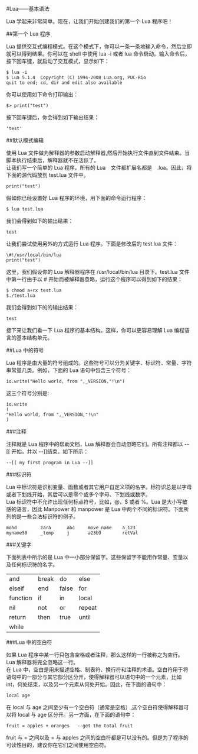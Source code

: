 #Lua——基本语法  

Lua 学起来非常简单。现在，让我们开始创建我们的第一个 Lua 程序吧！  

##第一个 Lua 程序  

Lua 提供交互式编程模式。在这个模式下，你可以一条一条地输入命令，然后立即就可以得到结果。你可以在 shell 中使用 lua -i 或者 lua 命令启动。输入命令后，按下回车键，就启动了交互模式，显示如下：  

```
$ lua -i 
$ Lua 5.1.4  Copyright (C) 1994-2008 Lua.org, PUC-Rio
quit to end; cd, dir and edit also available
```  

你可以使用如下命令打印输出：  

```
$> print("test")
```  

按下回车键后，你会得到如下输出结果：  

```
'test'
```  

##默认模式编辑  

使用 Lua 文件做为解释器的参数启动解释器,然后开始执行文件直到文件结束。当脚本执行结束后，解释器就不在活跃了。  
让我们写一个简单的 Lua 程序。所有的 Lua　文件都扩展名都是　.lua。因此，将下面的源代码放到 test.lua 文件中。  

```
print("test")
```  

假如你已经设置好 Lua 程序的环境，用下面的命令运行程序：  

```
$ lua test.lua
```  

我们会得到如下的输出结果：  

```
test
```  

让我们尝试使用另外的方式运行 Lua 程序。下面是修改后的 test.lua 文件：  

```
\#!/usr/local/bin/lua
print("test")
```  

这里，我们假设你的 Lua 解释器程序在 /usr/local/bin/lua 目录下。test.lua 文件中第一行由于以 # 开始而被解释器忽略，运行这个程序可以得到如下的结果：  

```
$ chmod a+rx test.lua
$./test.lua
```  

我们会得到如下的的输出结果：  

```
test
```  

接下来让我们看一下 Lua 程序的基本结构。这样，你可以更容易理解 Lua 编程语言的基本结构单元。  

##Lua 中的符号  

Lua 程序是由大量的符号组成的。这些符号可以分为关键字、标识符、常量、字符串常量几类。例如，下面的 Lua 语句中包含三个符号：  

```
io.write("Hello world, from ",_VERSION,"!\n")
```  

这三个符号分别是:  

```
io.write
(
"Hello world, from ",_VERSION,"!\n"
)
```

###注释  

注释就是 Lua 程序中的帮助文档，Lua 解释器会自动忽略它们。所有注释都以 --[[ 开始，并以 --]]结束。如下所示：  

```
--[[ my first program in Lua --]]
```  

###标识符  

Lua 中标识符是识别变量、函数或者其它用户自定义项的名字。标符识总是以字母或者下划线开始，其后可以是零个或多个字母、下划线或数字。  
Lua 标识符中不允许出现任何标点符号，比如，@，$ 或者 %。Lua 是大小写敏感的语言，因此 Manpower 和 manpower 是 Lua 中两个不同的标识符。下面所列的是一些合法标识符的例子。  

```
mohd         zara      abc     move_name    a_123
myname50     _temp     j       a23b9        retVal
```  

###关键字  

下面列表中所示的是 Lua 中一小部分保留字。这些保留字不能用作常量、变量以及任何标识符的名字。  

<table>
	<tr>
	<td>and</td>
	<td>break</td>
	<td>do</td>
	<td>else</td>
	</tr>
	<tr>
	<td>elseif</td>
	<td>end</td>
	<td>false</td>
	<td>for</td>
	</tr>
	<tr>
	<td>function</td>
	<td>if</td>
	<td>in</td>
	<td>local</td>
	</tr>
	<tr>
	<td>nil</td>
	<td>not</td>
	<td>or</td>
	<td>repeat</td>
	</tr>
	<tr>
	<td>return</td>
	<td>then</td>
	<td>true</td>
	<td>until</td>
	</tr>
	<tr>
	<td>while</td>
	<td></td>
	<td></td>
	<td></td>
	</tr>
</table>

###Lua 中的空白符  

如果 Lua 程序中某一行只包含空格或者注释，那么这样的一行被称之为空行。 Lua 解释器将完全忽略这一行。  
在 Lua 中，空白是用来描述空格、制表符、换行符和注释的术语。空白符用于将语句中的一部分与其它部分区分开，使得解释器可以语句中的一个元素，比如 int，何处结束，以及另一个元素从何处开始。因此，在下面的语句中：  

```
local age
```  

在 local 与 age 之间至少有一个空白符（通常是空格）,这个空白符使得解释器可以将 local 与 age 区分开。另一方面，在下面的语句中：  

```
fruit = apples + oranges   --get the total fruit
```  

fruit 与 = 之间以及 = 与 apples 之间的空白符都是可以没有的。但是为了程序的可读性目的，建议你在它们之间使用空白符。
